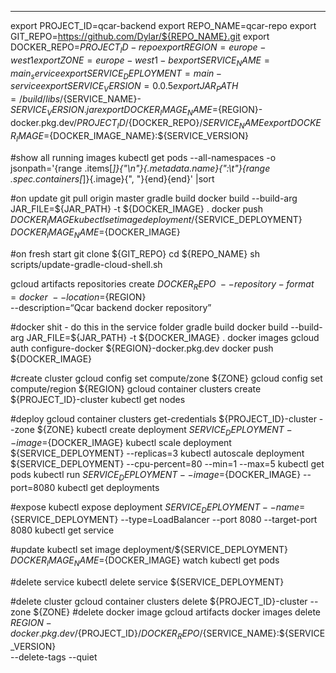 


-----------

export PROJECT_ID=qcar-backend
export REPO_NAME=qcar-repo
export GIT_REPO=https://github.com/Dylar/${REPO_NAME}.git
export DOCKER_REPO=${PROJECT_ID}-repo
export REGION=europe-west1
export ZONE=europe-west1-b
export SERVICE_NAME=main_service
export SERVICE_DEPLOYMENT=main-service
export SERVICE_VERSION=0.0.5
export JAR_PATH=/build/libs/${SERVICE_NAME}-${SERVICE_VERSION}.jar
export DOCKER_IMAGE_NAME=${REGION}-docker.pkg.dev/${PROJECT_ID}/${DOCKER_REPO}/${SERVICE_NAME}
export DOCKER_IMAGE=${DOCKER_IMAGE_NAME}:${SERVICE_VERSION}

#show all running images
kubectl get pods --all-namespaces -o jsonpath='{range .items[*]}{"\n"}{.metadata.name}{":\t"}{range .spec.containers[*]}{.image}{", "}{end}{end}' |sort

#on update
git pull origin master
gradle build
docker build --build-arg JAR_FILE=${JAR_PATH} -t ${DOCKER_IMAGE} .
docker push ${DOCKER_IMAGE}
kubectl set image deployment/${SERVICE_DEPLOYMENT} ${DOCKER_IMAGE_NAME}=${DOCKER_IMAGE}

#on fresh start
git clone ${GIT_REPO}
cd ${REPO_NAME}
sh scripts/update-gradle-cloud-shell.sh

gcloud artifacts repositories create ${DOCKER_REPO}\
    --repository-format=docker \
    --location=${REGION} \
    --description=“Qcar backend docker repository”

#docker shit - do this in the service folder
gradle build
docker build --build-arg JAR_FILE=${JAR_PATH} -t ${DOCKER_IMAGE} .
docker images
gcloud auth configure-docker ${REGION}-docker.pkg.dev
docker push ${DOCKER_IMAGE}

#create cluster
gcloud config set compute/zone ${ZONE}
gcloud config set compute/region ${REGION}
gcloud container clusters create ${PROJECT_ID}-cluster
kubectl get nodes

#deploy
gcloud container clusters get-credentials ${PROJECT_ID}-cluster --zone ${ZONE}
kubectl create deployment ${SERVICE_DEPLOYMENT} --image=${DOCKER_IMAGE}
kubectl scale deployment ${SERVICE_DEPLOYMENT} --replicas=3
kubectl autoscale deployment ${SERVICE_DEPLOYMENT} --cpu-percent=80 --min=1 --max=5
kubectl get pods
kubectl run ${SERVICE_DEPLOYMENT} --image=${DOCKER_IMAGE} --port=8080
kubectl get deployments

#expose
kubectl expose deployment ${SERVICE_DEPLOYMENT} --name=${SERVICE_DEPLOYMENT} --type=LoadBalancer --port 8080 --target-port 8080
kubectl get service

#update
kubectl set image deployment/${SERVICE_DEPLOYMENT} ${DOCKER_IMAGE_NAME}=${DOCKER_IMAGE}
watch kubectl get pods

#delete service
kubectl delete service ${SERVICE_DEPLOYMENT}

#delete cluster
gcloud container clusters delete ${PROJECT_ID}-cluster --zone ${ZONE}
#delete docker image gcloud artifacts docker images delete \
 ${REGION}-docker.pkg.dev/${PROJECT_ID}/${DOCKER_REPO}/${SERVICE_NAME}:${SERVICE_VERSION} \
 --delete-tags --quiet